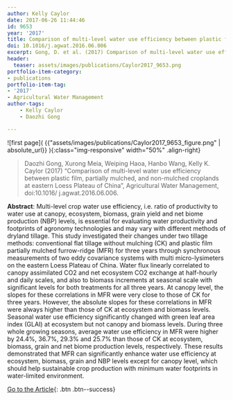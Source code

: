 ```yaml
---
author: Kelly Caylor
date: 2017-06-26 11:44:46
id: 9653
year: '2017'
title: Comparison of multi-level water use efficiency between plastic film, partially mulched, and non-mulched croplands at eastern Loess Plateau of China
doi: 10.1016/j.agwat.2016.06.006
excerpt: Gong, D. et al. (2017) Comparison of multi-level water use efficiency between plastic film, partially mulched, and non-mulched croplands at eastern Loess Plateau of China, Agricultural Water Management, doi:10.1016/ j.agwat.2016.06.006
header:
  teaser: assets/images/publications/Caylor2017_9653.png
portfolio-item-category:
- publications
portfolio-item-tag:
- '2017'
- Agricultural Water Management
author-tags:
    - Kelly Caylor
    - Daozhi Gong

---
```


![first page]( {{"assets/images/publications/Caylor2017_9653_figure.png" | absolute_url}} ){:class="img-responsive" width="50%" .align-right}


> Daozhi Gong, Xurong Meia, Weiping Haoa, Hanbo Wang, Kelly K. Caylor (2017) “Comparison of multi-level water use efficiency between plastic film, partially mulched, and non-mulched croplands at eastern Loess Plateau of China”, Agricultural Water Management, doi:10.1016/ j.agwat.2016.06.006.


**Abstract**: Multi-level crop water use efficiency, i.e. ratio of productivity to water use at canopy, ecosystem, biomass, grain yield and net biome production (NBP) levels, is essential for evaluating water productivity and footprints of agronomy technologies and may vary with different methods of dryland tillage. This study investigated their changes under two tillage methods: conventional flat tillage without mulching (CK) and plastic film partially mulched furrow-ridge (MFR) for three years through synchronous measurements of two eddy covariance systems with multi micro-lysimeters on the eastern Loess Plateau of China. Water flux linearly correlated to canopy assimilated CO2 and net ecosystem CO2 exchange at half-hourly and daily scales, and also to biomass increments at seasonal scale with significant levels for both treatments for all three years. At canopy level, the slopes for these correlations in MFR were very close to those of CK for three years. However, the absolute slopes for these correlations in MFR were always higher than those of CK at ecosystem and biomass levels. Seasonal water use efficiency significantly changed with green leaf area index (GLAI) at ecosystem but not canopy and biomass levels. During three whole growing seasons, average water use efficiency in MFR were higher by 24.4%, 36.7%, 29.3% and 25.7% than those of CK at ecosystem, biomass, grain and net biome production levels, respectively. These results demonstrated that MFR can significantly enhance water use efficiency at ecosystem, biomass, grain and NBP levels except for canopy level, which should help sustainable crop production with minimum water footprints in water-limited environment.


[Go to the Article](https://doi.org/10.1016/j.agwat.2016.06.006){: .btn .btn--success}